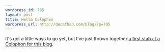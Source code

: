 ```yaml
--- 
wordpress_id: 705
layout: post
title: Hello Colophon
wordpress_url: http://decafbad.com/blog/?p=705
---
```

It's got a little ways to go yet, but I've just thrown together [a first stab at a Colophon for this blog](http://decafbad.com/blog/colophon/).

